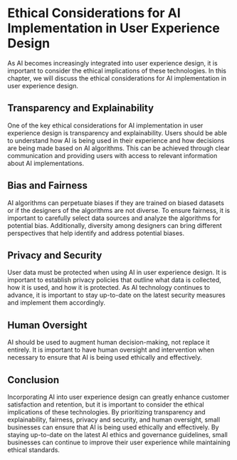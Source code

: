Ethical Considerations for AI Implementation in User Experience Design
======================================================================================================================================

As AI becomes increasingly integrated into user experience design, it is important to consider the ethical implications of these technologies. In this chapter, we will discuss the ethical considerations for AI implementation in user experience design.

Transparency and Explainability
-------------------------------

One of the key ethical considerations for AI implementation in user experience design is transparency and explainability. Users should be able to understand how AI is being used in their experience and how decisions are being made based on AI algorithms. This can be achieved through clear communication and providing users with access to relevant information about AI implementations.

Bias and Fairness
-----------------

AI algorithms can perpetuate biases if they are trained on biased datasets or if the designers of the algorithms are not diverse. To ensure fairness, it is important to carefully select data sources and analyze the algorithms for potential bias. Additionally, diversity among designers can bring different perspectives that help identify and address potential biases.

Privacy and Security
--------------------

User data must be protected when using AI in user experience design. It is important to establish privacy policies that outline what data is collected, how it is used, and how it is protected. As AI technology continues to advance, it is important to stay up-to-date on the latest security measures and implement them accordingly.

Human Oversight
---------------

AI should be used to augment human decision-making, not replace it entirely. It is important to have human oversight and intervention when necessary to ensure that AI is being used ethically and effectively.

Conclusion
----------

Incorporating AI into user experience design can greatly enhance customer satisfaction and retention, but it is important to consider the ethical implications of these technologies. By prioritizing transparency and explainability, fairness, privacy and security, and human oversight, small businesses can ensure that AI is being used ethically and effectively. By staying up-to-date on the latest AI ethics and governance guidelines, small businesses can continue to improve their user experience while maintaining ethical standards.
